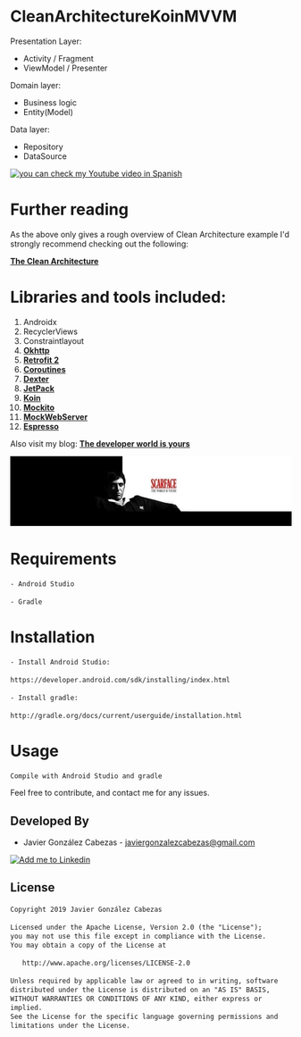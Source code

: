 # CleanArchitectureKoinMVVM

Presentation Layer:

- Activity / Fragment
- ViewModel / Presenter


Domain layer:

- Business logic
- Entity(Model)


Data layer:

- Repository
- DataSource
<a align="center" href="https://www.youtube.com/watch?v=ySSP_wZ6g10">
  <img alt="you can check my Youtube video in Spanish" src="https://cdn.icon-icons.com/icons2/1584/PNG/512/3721679-youtube_108064.png" width="100px"/>
</a>

# Further reading

  As the above only gives a rough overview of Clean Architecture example I'd strongly recommend checking out the following:

**[The Clean Architecture](https://blog.cleancoder.com/uncle-bob/2012/08/13/the-clean-architecture.html)**

# Libraries and tools included:

1. Androidx
2. RecyclerViews
3. Constraintlayout
4. **[Okhttp](https://github.com/square/okhttp)**
5. **[Retrofit 2](https://github.com/square/retrofit)**
6. **[Coroutines](https://github.com/Kotlin/kotlinx.coroutines)**
7. **[Dexter](https://github.com/Karumi/Dexter)**
8. **[JetPack](https://d.android.com/jetpack)**
9. **[Koin](https://insert-koin.io/)**
10. **[Mockito](https://site.mockito.org/)**
11. **[MockWebServer](https://github.com/square/okhttp/tree/master/mockwebserver)**
12. **[Espresso](https://developer.android.com/training/testing/espresso)**

Also visit my blog: **[The developer world is yours](http://thedeveloperworldisyours.com/)**

<a href="http://thedeveloperworldisyours.com/">
  <img alt="The developer world is yours" src="https://github.com/CabezasGonzalezJavier/AddTextViewButton/blob/master/TheDeveloperWordIsYours.png" />
</a>

# Requirements

    - Android Studio

    - Gradle


# Installation

    - Install Android Studio:

    https://developer.android.com/sdk/installing/index.html

    - Install gradle:

    http://gradle.org/docs/current/userguide/installation.html

# Usage
    Compile with Android Studio and gradle


Feel free to contribute, and contact me for any issues.

Developed By
------------
* Javier González Cabezas - <javiergonzalezcabezas@gmail.com>

<a href="https://es.linkedin.com/in/javier-gonz%C3%A1lez-cabezas-8b4b2231">
  <img alt="Add me to Linkedin" src="https://github.com/JorgeCastilloPrz/EasyMVP/blob/master/art/linkedin.png" />
</a>

License
-------

    Copyright 2019 Javier González Cabezas

    Licensed under the Apache License, Version 2.0 (the "License");
    you may not use this file except in compliance with the License.
    You may obtain a copy of the License at

       http://www.apache.org/licenses/LICENSE-2.0

    Unless required by applicable law or agreed to in writing, software
    distributed under the License is distributed on an "AS IS" BASIS,
    WITHOUT WARRANTIES OR CONDITIONS OF ANY KIND, either express or implied.
    See the License for the specific language governing permissions and
    limitations under the License.
